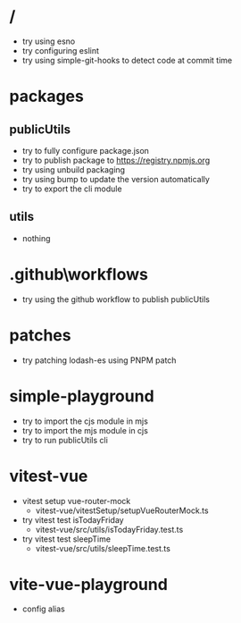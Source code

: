 # /
- try using esno
- try configuring eslint
- try using simple-git-hooks to detect code at commit time

# packages

## publicUtils
- try to fully configure package.json
- try to publish package to https://registry.npmjs.org
- try using unbuild packaging
- try using bump to update the version automatically
- try to export the cli module

## utils
- nothing

# .github\workflows
- try using the github workflow to publish publicUtils

# patches
- try patching lodash-es using PNPM patch

# simple-playground
- try to import the cjs module in mjs
- try to import the mjs module in cjs
- try to run publicUtils cli

# vitest-vue
- vitest setup vue-router-mock
  - vitest-vue/vitestSetup/setupVueRouterMock.ts
- try vitest test isTodayFriday
  - vitest-vue/src/utils/isTodayFriday.test.ts
- try vitest test sleepTime
  - vitest-vue/src/utils/sleepTime.test.ts

# vite-vue-playground
- config alias
